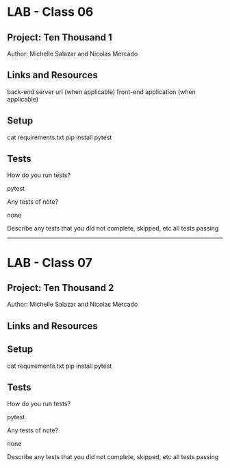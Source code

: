 # LAB - Class 06

## Project: Ten Thousand 1

Author: Michelle Salazar and Nicolas Mercado

## Links and Resources

back-end server url (when applicable)
front-end application (when applicable)
 
## Setup

cat requirements.txt
pip install pytest

## Tests

How do you run tests?

pytest

Any tests of note?

none

Describe any tests that you did not complete, skipped, etc
all tests passing

---

# LAB - Class 07
 
## Project: Ten Thousand 2
 
Author: Michelle Salazar and Nicolas Mercado
 
## Links and Resources
 
 
## Setup
 
cat requirements.txt
pip install pytest
 
## Tests
 
How do you run tests?
 
pytest
 
Any tests of note?
 
none
 
Describe any tests that you did not complete, skipped, etc
all tests passing
